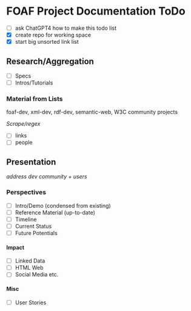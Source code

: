# FOAF Project Documentation ToDo

- [ ] ask ChatGPT4 how to make this todo list
- [x] create repo for working space
- [x] start big unsorted link list

## Research/Aggregation

- [ ] Specs
- [ ] Intros/Tutorials

### Material from Lists

foaf-dev, xml-dev, rdf-dev, semantic-web, W3C community projects

_Scrape/regex_

- [ ] links
- [ ] people

## Presentation

_address dev community + users_

### Perspectives

- [ ] Intro/Demo (condensed from existing)
- [ ] Reference Material (up-to-date)
- [ ] Timeline
- [ ] Current Status
- [ ] Future Potentials

#### Impact

- [ ] Linked Data
- [ ] HTML Web
- [ ] Social Media etc.

#### Misc

- [ ] User Stories
